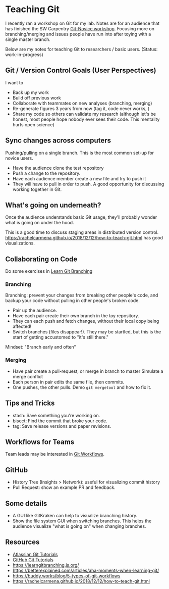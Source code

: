 # Teaching Git
I recently ran a workshop on Git for my lab. Notes are for an audience that has finished the SW Carpentry [Git-Novice workshop](https://swcarpentry.github.io/git-novice/). Focusing more on branching/merging and issues people have run into after toying with a single master branch.

Below are my notes for teaching Git to researchers / basic users.
(Status: work-in-progress)

## Git / Version Control Goals (User Perspectives)
I want to
* Back up my work
* Build off previous work
* Collaborate with teammates on new analyses (branching, merging)
* Re-generate figures 3 years from now (tag it, code never works, )
* Share my code so others can validate my research (although let's be honest, most people hope nobody ever sees their code. This mentality hurts open science)

## Sync changes across computers
Pushing/pulling on a single branch. This is the most common set-up for novice users.
* Have the audience clone the test repository
* Push a change to the repository.
* Have each audience member create a new file and try to push it 
* They will have to pull in order to push. A good opportunity for discussing working together in Git.

## What's going on underneath?
Once the audience understands basic Git usage, they'll probably wonder what is going on under the hood.

This is a good time to discuss staging areas in distributed version control.
https://rachelcarmena.github.io/2018/12/12/how-to-teach-git.html has good visualizations.

## Collaborating on Code
Do some exercises in [Learn Git Branching](https://learngitbranching.js.org/)

### Branching
Branching: prevent your changes from breaking other people's code, and backup your code without pulling in other people's broken code.
* Pair up the audience.
* Have each pair create their own branch in the toy repository.
* They can each push and fetch changes, without their local copy being affected!
* Switch branches (files disappear!). They may be startled, but this is the start of getting accustomed to "it's still there."

Mindset: "Branch early and often"

### Merging
* Have pair create a pull-request, or merge in branch to master
Simulate a merge conflict
* Each person in pair edits the same file, then commits.
* One pushes, the other pulls. Demo `git mergetool` and how to fix it.

## Tips and Tricks
* stash: Save something you're working on.
* bisect: Find the commit that broke your code. 
* tag: Save release versions and paper revisions.

## Workflows for Teams
Team leads may be interested in [Git Workflows](https://buddy.works/blog/5-types-of-git-workflows).

## GitHub
* History Tree (Insights > Network): useful for visualizing commit history
* Pull Request: show an example PR and feedback.

## Some details
* A GUI like GitKraken can help to visualize branching history.
* Show the file system GUI when switching branches. This helps the audience visualize "what is going on" when changing branches.

## Resources
* [Atlassian Git Tutorials](https://www.atlassian.com/git/tutorials)
* [GitHub Git Tutorials](https://try.github.io/)
* https://learngitbranching.js.org/
* https://betterexplained.com/articles/aha-moments-when-learning-git/
* https://buddy.works/blog/5-types-of-git-workflows
* https://rachelcarmena.github.io/2018/12/12/how-to-teach-git.html
